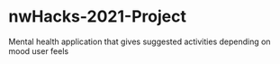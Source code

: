 # nwHacks-2021-Project
Mental health application that gives suggested activities depending on mood user feels
